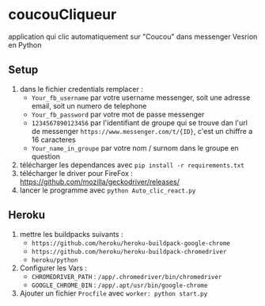 # coucouCliqueur

application qui clic automatiquement sur "Coucou" dans messenger
Vesrion en Python

## Setup

1. dans le fichier credentials remplacer :
    - ``Your_fb_username`` par votre username messenger, soit une adresse email, soit un numero de telephone
    - ``Your_fb_password`` par votre mot de passe messenger
    - ``1234567890123456`` par l'identifiant de groupe qui se trouve dan l'url de messenger `https://www.messenger.com/t/{ID}`, c'est un chiffre a 16 caracteres
    - ``Your_name_in_groupe`` par votre nom / surnom dans le groupe en question
1. télécharger les dependances avec ``pip install -r requirements.txt``
1. télécharger le driver pour FireFox : https://github.com/mozilla/geckodriver/releases/
1. lancer le programme avec ``python Auto_clic_react.py``

## Heroku

1. mettre les buildpacks suivants : 
    - ``https://github.com/heroku/heroku-buildpack-google-chrome``
    - ``https://github.com/heroku/heroku-buildpack-chromedriver``
    - ``heroku/python``
1. Configurer les Vars : 
    - ``CHROMEDRIVER_PATH`` : ``/app/.chromedriver/bin/chromedriver``
    - ``GOOGLE_CHROME_BIN`` : ``/app/.apt/usr/bin/google-chrome``
1. Ajouter un fichier `Procfile` avec `worker: python start.py`
